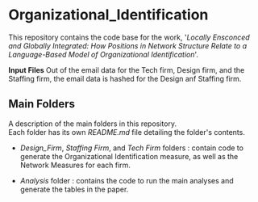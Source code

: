 # Organizational_Identification

This repository contains the code base for the work, '*Locally Ensconced and Globally Integrated: How Positions in Network Structure Relate to a Language-Based Model of Organizational Identification*'. 

**Input Files**
Out of the email data for the Tech firm, Design firm, and the Staffing firm, the email data is hashed for the Design anf Staffing firm. 

**Main Folders**
----
A description of the main folders in this repository. <br>
Each folder has its own *README.md* file detailing the folder's contents.

* *Design_Firm*, *Staffing Firm*, and *Tech Firm* folders : contain code to generate the Organizational Identification measure, as well as the Network Measures for each firm.

* *Analysis* folder : contains the code to run the main analyses and generate the tables in the paper.

